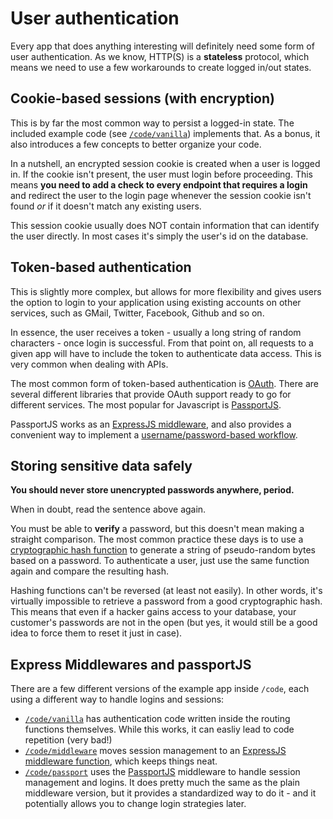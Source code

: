# User authentication

Every app that does anything interesting will definitely need some form of user authentication. As we know, HTTP(S) is a **stateless** protocol, which means we need to use a few workarounds to create logged in/out states.

## Cookie-based sessions (with encryption)

This is by far the most common way to persist a logged-in state. The included example code (see [`/code/vanilla`](code/vanilla)) implements that. As a bonus, it also introduces a few concepts to better organize your code.

In a nutshell, an encrypted session cookie is created when a user is logged in. If the cookie isn't present, the user must login before proceeding. This means **you need to add a check to every endpoint that requires a login** and redirect the user to the login page whenever the session cookie isn't found *or* if it doesn't match any existing users.

This session cookie usually does NOT contain information that can identify the user directly. In most cases it's simply the user's id on the database.

## Token-based authentication

This is slightly more complex, but allows for more flexibility and gives users the option to login to your application using existing accounts on other services, such as GMail, Twitter, Facebook, Github and so on.

In essence, the user receives a token - usually a long string of random characters - once login is successful. From that point on, all requests to a given app will have to include the token to authenticate data access. This is very common when dealing with APIs.

The most common form of token-based authentication is [OAuth](https://oauth.net/). There are several different libraries that provide OAuth support ready to go for different services. The most popular for Javascript is [PassportJS](http://passportjs.org/).

PassportJS works as an [ExpressJS middleware](http://expressjs.com/en/guide/using-middleware.html), and also provides a convenient way to implement a [username/password-based workflow](http://passportjs.org/docs/username-password).

## Storing sensitive data safely

**You should never store unencrypted passwords anywhere, period.**

When in doubt, read the sentence above again.

You must be able to **verify** a password, but this doesn't mean making a straight comparison. The most common practice these days is to use a [cryptographic hash function](https://en.wikipedia.org/wiki/Cryptographic_hash_function) to generate a string of pseudo-random bytes based on a password. To authenticate a user, just use the same function again and compare the resulting hash.

Hashing functions can't be reversed (at least not easily). In other words, it's virtually impossible to retrieve a password from a good cryptographic hash. This means that even if a hacker gains access to your database, your customer's passwords are not in the open (but yes, it would still be a good idea to force them to reset it just in case).

## Express Middlewares and passportJS

There are a few different versions of the example app inside `/code`, each using a different way to handle logins and sessions:

* [`/code/vanilla`](code/vanilla) has authentication code written inside the routing functions themselves. While this works, it can easliy lead to code repetition (very bad!)
* [`/code/middleware`](code/middleware) moves session management to an [ExpressJS middleware function](http://expressjs.com/en/guide/writing-middleware.html), which keeps things neat.
* [`/code/passport`](code/passport) uses the [PassportJS](http://passportjs.org/docs/username-password) middleware to handle session management and logins. It does pretty much the same as the plain middleware version, but it provides a standardized way to do it - and it potentially allows you to change login strategies later.
